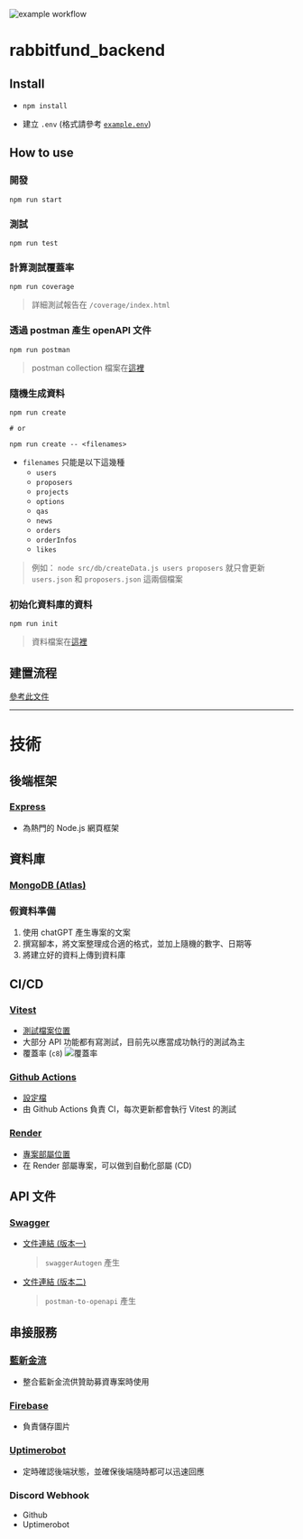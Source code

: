 ![example workflow](https://github.com/rabbitfund/rabbitfund_backend/actions/workflows/main.yml/badge.svg)

# rabbitfund_backend
## Install
- ```
  npm install
  ```
- 建立 `.env` (格式請參考 [`example.env`](example.env))

## How to use
### 開發
```
npm run start
```

### 測試
```
npm run test
```

### 計算測試覆蓋率
```
npm run coverage
```
> 詳細測試報告在 `/coverage/index.html`

### 透過 postman 產生 openAPI 文件
```
npm run postman
```
> postman collection 檔案在[這裡](doc/倍而兔募資平台.postman_collection.json)

### 隨機生成資料
```
npm run create

# or

npm run create -- <filenames>  
```

- `filenames` 只能是以下這幾種
  - `users`
  - `proposers`
  - `projects`
  - `options`
  - `qas`
  - `news`
  - `orders`
  - `orderInfos`
  - `likes`
> 例如： `node src/db/createData.js users proposers` 就只會更新 `users.json` 和 `proposers.json` 這兩個檔案

### 初始化資料庫的資料
```
npm run init
```
> 資料檔案在[這裡](src/db/data)

## 建置流程
[參考此文件](doc/build.md)

---

# 技術
## 後端框架
### [Express](https://expressjs.com/)
- 為熱門的 Node.js 網頁框架

## 資料庫
### [MongoDB (Atlas)](https://www.mongodb.com/cloud/atlas/register)

### 假資料準備
1. 使用 chatGPT 產生專案的文案
2. 撰寫腳本，將文案整理成合適的格式，並加上隨機的數字、日期等
3. 將建立好的資料上傳到資料庫

## CI/CD
### [Vitest](https://vitest.dev/)
- [測試檔案位置](/test)
- 大部分 API 功能都有寫測試，目前先以應當成功執行的測試為主
- 覆蓋率 (`c8`)
  ![覆蓋率](./coverage.PNG)

### [Github Actions](https://github.com/features/actions)
- [設定檔](/.github/workflows/main.yml)
- 由 Github Actions 負責 CI，每次更新都會執行 Vitest 的測試

### [Render](https://render.com/)
- [專案部屬位置](https://rabbitfund-backend.onrender.com)
- 在 Render 部屬專案，可以做到自動化部屬 (CD)

## API 文件
### [Swagger](https://swagger.io/)
- [文件連結 (版本一)](https://rabbitfund-backend.onrender.com/docs/)
  > `swaggerAutogen` 產生
- [文件連結 (版本二)](https://rabbitfund-backend.onrender.com/docs-postman/)
  > `postman-to-openapi` 產生

## 串接服務
### [藍新金流](https://www.newebpay.com/)
- 整合藍新金流供贊助募資專案時使用

### [Firebase](https://firebase.google.com/)
- 負責儲存圖片

### [Uptimerobot](https://uptimerobot.com/)
- 定時確認後端狀態，並確保後端隨時都可以迅速回應

### Discord Webhook
- Github
- Uptimerobot
